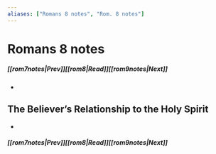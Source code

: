 ```yaml
---
aliases: ["Romans 8 notes", "Rom. 8 notes"]
---
```

# Romans 8 notes
##### <span class=arrow-left></span>[[rom7notes|Prev]]<span class=navigation-separator></span>[[rom8|Read]]<span class=navigation-separator></span>[[rom9notes|Next]]<span class=arrow-right></span>
- 
## The Believer’s Relationship to the Holy Spirit
- 
##### <span class=arrow-left></span>[[rom7notes|Prev]]<span class=navigation-separator></span>[[rom8|Read]]<span class=navigation-separator></span>[[rom9notes|Next]]<span class=arrow-right></span>